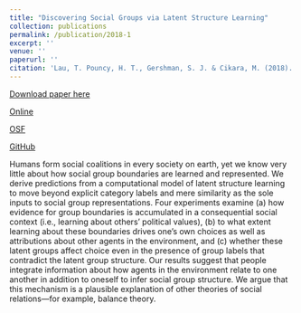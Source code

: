 ```yaml
---
title: "Discovering Social Groups via Latent Structure Learning"
collection: publications
permalink: /publication/2018-1
excerpt: ''
venue: ''
paperurl: ''
citation: 'Lau, T. Pouncy, H. T., Gershman, S. J. & Cikara, M. (2018). Discovering Social Groups via Latent Structure Learning. <i>Journal of Experimental Psychology: General, 147</i>(12). 1881-1891.'
---
```

[Download paper here](http://tlau1860.github.io/files/LauPouncyGershmanCikara2018.pdf)

[Online](http://psycnet.apa.org/record/2018-47567-001)

[OSF](https://osf.io/ay8kg/)

[GitHub](https://github.com/tlau1860/GroupRepTask)

Humans form social coalitions in every society on earth, yet we know very little about how social group boundaries are learned and represented. We derive predictions from a computational model of latent structure learning to move beyond explicit category labels and mere similarity as the sole inputs to social group representations. Four experiments examine (a) how evidence for group boundaries is accumulated in a consequential social context (i.e., learning about others’ political values), (b) to what extent learning about these boundaries drives one’s own choices as well as attributions about other agents in the environment, and (c) whether these latent groups affect choice even in the presence of group labels that contradict the latent group structure. Our results suggest that people integrate information about how agents in the environment relate to one another in addition to oneself to infer social group structure. We argue that this mechanism is a plausible explanation of other theories of social relations—for example, balance theory.